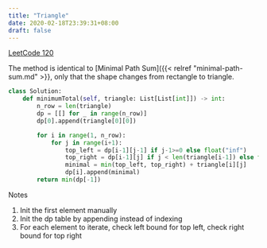 ```yaml
---
title: "Triangle"
date: 2020-02-18T23:39:31+08:00
draft: false
---
```

<!--more-->

[LeetCode 120](https://leetcode.com/problems/triangle)

The method is identical to [Minimal Path Sum]({{< relref "minimal-path-sum.md" >}}, only that the shape changes from rectangle to triangle.

```python
class Solution:
    def minimumTotal(self, triangle: List[List[int]]) -> int:
        n_row = len(triangle)
        dp = [[] for _ in range(n_row)]
        dp[0].append(triangle[0][0])

        for i in range(1, n_row):
            for j in range(i+1):
                top_left = dp[i-1][j-1] if j-1>=0 else float("inf")
                top_right = dp[i-1][j] if j < len(triangle[i-1]) else float("inf")
                minimal = min(top_left, top_right) + triangle[i][j]
                dp[i].append(minimal)
        return min(dp[-1])
```

Notes
1. Init the first element manually
2. Init the dp table by appending instead of indexing
3. For each element to iterate, check left bound for top left, check right bound for top right